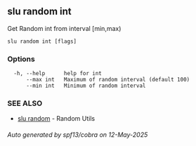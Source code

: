 ## slu random int

Get Random int from interval [min,max)

```
slu random int [flags]
```

### Options

```
  -h, --help      help for int
      --max int   Maximum of random interval (default 100)
      --min int   Minimum of random interval
```

### SEE ALSO

* [slu random](slu_random.md)	 - Random Utils

###### Auto generated by spf13/cobra on 12-May-2025

